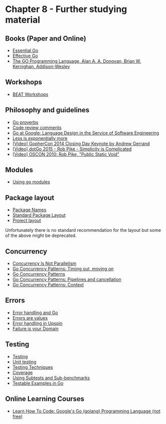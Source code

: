 # Chapter 8 - Further studying material

## Books (Paper and Online)

- [Essential Go](https://www.programming-books.io/essential/go/)
- [Effective Go](https://golang.org/doc/effective_go.html)
- [The GO Programming Language, Alan A. A. Donovan, Brian W. Kernighan, Addison-Wesley](https://www.gopl.io/)

## Workshops

- [BEAT Workshops](https://github.com/taxibeat/go-workshop)

## Philosophy and guidelines

- [Go proverbs](https://go-proverbs.github.io/)
- [Code review comments](https://github.com/golang/go/wiki/CodeReviewComments)
- [Go at Google: Language Design in the Service of Software Engineering](https://talks.golang.org/2012/splash.article)
- [Less is exponentially more](https://commandcenter.blogspot.com/2012/06/less-is-exponentially-more.html)
- [[Video] GopherCon 2014 Closing Day Keynote by Andrew Gerrand](https://www.youtube.com/watch?v=dKGmK_Z1Zl0&feature=youtu.be)
- [[Video] dotGo 2015 - Rob Pike - Simplicity is Complicated](https://www.youtube.com/watch?v=rFejpH_tAHM)
- [[Video] OSCON 2010: Rob Pike, "Public Static Void"](https://www.youtube.com/watch?v=5kj5ApnhPAE)

## Modules

- [Using go modules](https://blog.golang.org/using-go-modules)

## Package layout

- [Package Names](https://blog.golang.org/package-names)
- [Standard Package Layout](https://medium.com/@benbjohnson/standard-package-layout-7cdbc8391fc1)
- [Project layout](https://github.com/golang-standards/project-layout)

Unfortunately there is no standard recommendation for the layout but some of the above might be deprecated.

## Concurrency

- [Concurrency Is Not Parallelism](https://blog.golang.org/concurrency-is-not-parallelism)
- [Go Concurrency Patterns: Timing out, moving on](https://blog.golang.org/go-concurrency-patterns-timing-out-and)
- [Go Concurrency Patterns](https://www.youtube.com/watch?v=f6kdp27TYZs)
- [Go Concurrency Patterns: Pipelines and cancellation](https://blog.golang.org/pipelines)
- [Go Concurrency Patterns: Context](https://blog.golang.org/context)

## Errors

- [Error handling and Go](https://blog.golang.org/error-handling-and-go)
- [Errors are values](https://blog.golang.org/errors-are-values)
- [Error handling in Upspin](https://commandcenter.blogspot.com/2017/12/error-handling-in-upspin.html)
- [Failure is your Domain](https://middlemost.com/failure-is-your-domain/)

## Testing

- [Testing](https://golang.org/pkg/testing/)
- [Unit testing](https://bit.ly/1U6hWYf)
- [Testing Techniques](https://talks.golang.org/2014/testing.slide#1)
- [Coverage](https://blog.golang.org/cover)
- [Using Subtests and Sub-benchmarks](https://blog.golang.org/subtests)
- [Testable Examples in Go](https://blog.golang.org/examples)

## Online Learning Courses

- [Learn How To Code: Google's Go (golang) Programming Language (not free)](https://www.udemy.com/course/learn-how-to-code/)
